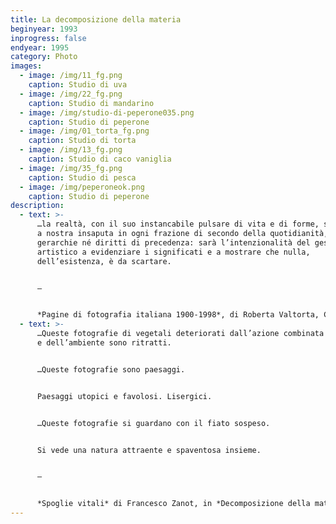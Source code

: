 ```yaml
---
title: La decomposizione della materia
beginyear: 1993
inprogress: false
endyear: 1995
category: Photo
images:
  - image: /img/11_fg.png
    caption: Studio di uva
  - image: /img/22_fg.png
    caption: Studio di mandarino
  - image: /img/studio-di-peperone035.png
    caption: Studio di peperone
  - image: /img/01_torta_fg.png
    caption: Studio di torta
  - image: /img/13_fg.png
    caption: Studio di caco vaniglia
  - image: /img/35_fg.png
    caption: Studio di pesca
  - image: /img/peperoneok.png
    caption: Studio di peperone
description:
  - text: >-
      …la realtà, con il suo instancabile pulsare di vita e di forme, si incarna
      a nostra insaputa in ogni frazione di secondo della quotidianità, senza
      gerarchie né diritti di precedenza: sarà l’intenzionalità del gesto
      artistico a evidenziare i significati e a mostrare che nulla,
      dell’esistenza, è da scartare.


      —


      *Pagine di fotografia italiana 1900-1998*, di Roberta Valtorta, Charta 1998.
  - text: >-
      …Queste fotografie di vegetali deteriorati dall’azione combinata del tempo
      e dell’ambiente sono ritratti.


      …Queste fotografie sono paesaggi.


      Paesaggi utopici e favolosi. Lisergici.


      …Queste fotografie si guardano con il fiato sospeso.


      Si vede una natura attraente e spaventosa insieme.


      —


      *Spoglie vitali* di Francesco Zanot, in *Decomposizione della materia* di Bruna Ginammi, Galerie Mazzoli Berlin, Marzo 2023.
---
```

